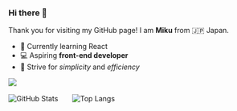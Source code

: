 ### Hi there 👋
Thank you for visiting my GitHub page! I am **Miku** from 🇯🇵 Japan. 

- 🌱 Currently learning React
- 💻 Aspiring **front-end developer**
- 🐣 Strive for _simplicity_ and _efficiency_
 
![](https://github-profile-summary-cards.vercel.app/api/cards/profile-details?username=mikufujiwara&theme=vue)
 
![GitHub Stats](https://github-readme-stats.vercel.app/api?username=mikufujiwara&show_icons=true)　　![Top Langs](https://github-readme-stats.vercel.app/api/top-langs/?username=mikufujiwara&layout=compact)



<!--
**mikufujiwara/mikufujiwara** is a ✨ _special_ ✨ repository because its `README.md` (this file) appears on your GitHub profile.

Here are some ideas to get you started:

- 🔭 I’m currently working on ...
- 🌱 I’m currently learning ...
- 👯 I’m looking to collaborate on ...
- 🤔 I’m looking for help with ...
- 💬 Ask me about ...
- 📫 How to reach me: ...
- 😄 Pronouns: ...
- ⚡ Fun fact: ...
-->
